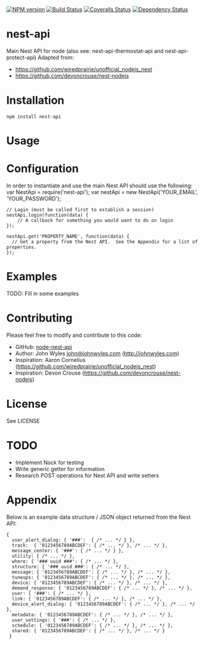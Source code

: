 [![NPM version][npm-image]][npm-url] [![Build Status][travis-image]][travis-url] [![Coveralls Status][coveralls-image]][coveralls-url] [![Dependency Status][daviddm-image]][daviddm-url]

nest-api
=========
Main Nest API for node (also see: nest-api-thermostat-api and nest-api-protect-api)
Adapted from:
* https://github.com/wiredprairie/unofficial_nodejs_nest
* https://github.com/devoncrouse/nest-nodejs

Installation
============
`npm install nest-api`

Usage
=====


Configuration
=============
In order to instantiate and use the main Nest API should use the following:
var NestApi = require('nest-api');
var nestApi = new NestApi('YOUR_EMAIL', 'YOUR_PASSWORD');

    // Login (must be called first to establish a session)
    nestApi.login(function(data) {
        // A callback for something you would want to do on login
    });

    nestApi.get('PROPERTY_NAME', function(data) {
      // Get a property from the Nest API.  See the Appendix for a list of properties.
    });


Examples
========
TODO: Fill in some examples

Contributing
============
Please feel free to modify and contribute to this code:
* GitHub: [node-nest-api](https://github.com/johnwyles/node-nest-api.git)
* Author: John Wyles <john@johnwyles.com> (http://johnwyles.com)
* Inspiration: Aaron Cornelius (https://github.com/wiredprairie/unofficial_nodejs_nest)
* Inspiration: Devon Crouse (https://github.com/devoncrouse/nest-nodejs)

License
=======
See LICENSE

TODO
====
* Implement Nock for testing
* Write generic getter for information
* Research POST operations for Nest API and write setters

Appendix
========
Below is an example data structure / JSON object returned from the Nest API:

    {
      user_alert_dialog: { '###':  { /* ... */ } },
      track:  { '0123456789ABCDEF': { /* ... */ }, /* ... */ },
      message_center: { '###': { /* ... */ } },
      utility: { /* ... */ },
      where: { '### uuid ###': { /* ... */ },
      structure: { '### uuid ###': { /* ... */ },
      message: { '0123456789ABCDEF': { /* ... */ }, /* ... */ },
      tuneups: { '0123456789ABCDEF': { /* ... */ }, /* ... */ },
      device: { '0123456789ABCDEF': { /* ... */ }, /* ... */ },
      demand_response: { '0123456789ABCDEF': { /* ... */ }, /* ... */ },
      user: { '###': { /* ... */ },
      link: { '0123456789ABCDEF': { /* ... */ }, /* ... */ },
      device_alert_dialog: { '0123456789ABCDEF': { /* ... */ }, /* ... */ },
      metadata: { '0123456789ABCDEF': { /* ... */ }, /* ... */ },
      user_settings: { '###': { /* ... */ },
      schedule: { '0123456789ABCDEF': { /* ... */ }, /* ... */ },
      shared: { '0123456789ABCDEF': { /* ... */ }, /* ... */ }
     }

[npm-url]: https://www.npmjs.org/package/nest-api
[npm-image]: https://badge.fury.io/js/nest-api.svg
[travis-url]: https://travis-ci.org/johnwyles/node-nest-api
[travis-image]: https://travis-ci.org/johnwyles/node-nest-api.png?branch=master
[coveralls-url]: https://coveralls.io/r/johnwyles/node-nest-api
[coveralls-image]: https://coveralls.io/repos/johnwyles/node-nest-api/badge.png
[daviddm-url]: https://david-dm.org/johnwyles/node-nest-api
[daviddm-image]: https://david-dm.org/johnwyles/node-nest-api.png?theme=shields.io
